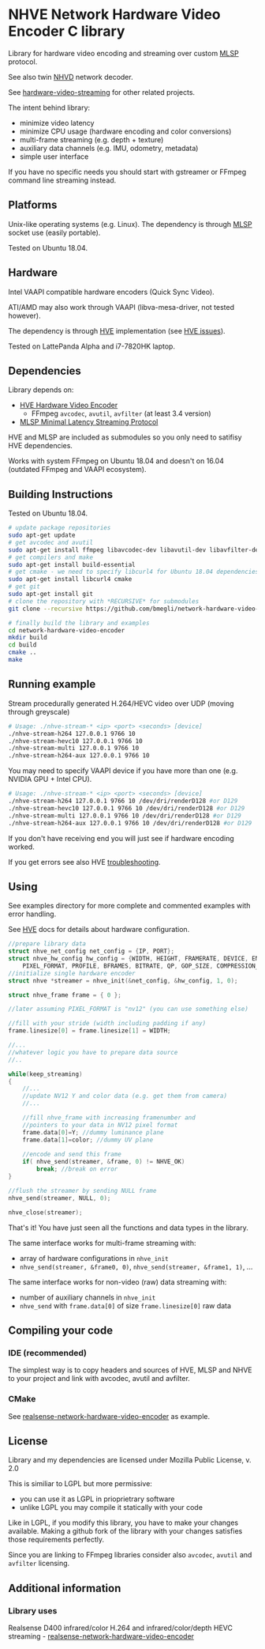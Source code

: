 # NHVE Network Hardware Video Encoder C library

Library for hardware video encoding and streaming over custom [MLSP](https://github.com/bmegli/minimal-latency-streaming-protocol) protocol.

See also twin [NHVD](https://github.com/bmegli/network-hardware-video-decoder) network decoder.

See [hardware-video-streaming](https://github.com/bmegli/hardware-video-streaming) for other related projects.

The intent behind library:
- minimize video latency
- minimize CPU usage (hardware encoding and color conversions)
- multi-frame streaming (e.g. depth + texture)
- auxiliary data channels (e.g. IMU, odometry, metadata)
- simple user interface

If you have no specific needs you should start with gstreamer or FFmpeg command line streaming instead.

## Platforms 

Unix-like operating systems (e.g. Linux).
The dependency is through [MLSP](https://github.com/bmegli/minimal-latency-streaming-protocol) socket use (easily portable).

Tested on Ubuntu 18.04.

## Hardware

Intel VAAPI compatible hardware encoders (Quick Sync Video).

ATI/AMD may also work through VAAPI (libva-mesa-driver, not tested however).

The dependency is through [HVE](https://github.com/bmegli/hardware-video-encoder) implementation (see [HVE issues](https://github.com/bmegli/hardware-video-encoder/issues/5)).

Tested on LattePanda Alpha and i7-7820HK laptop.

## Dependencies

Library depends on:
- [HVE Hardware Video Encoder](https://github.com/bmegli/hardware-video-encoder)
	- FFmpeg `avcodec`, `avutil`, `avfilter` (at least 3.4 version)
- [MLSP Minimal Latency Streaming Protocol](https://github.com/bmegli/minimal-latency-streaming-protocol)

HVE and MLSP are included as submodules so you only need to satifisy HVE dependencies.

Works with system FFmpeg on Ubuntu 18.04 and doesn't on 16.04 (outdated FFmpeg and VAAPI ecosystem).

## Building Instructions

Tested on Ubuntu 18.04.

``` bash
# update package repositories
sudo apt-get update 
# get avcodec and avutil
sudo apt-get install ffmpeg libavcodec-dev libavutil-dev libavfilter-dev
# get compilers and make 
sudo apt-get install build-essential
# get cmake - we need to specify libcurl4 for Ubuntu 18.04 dependencies problem
sudo apt-get install libcurl4 cmake
# get git
sudo apt-get install git
# clone the repository with *RECURSIVE* for submodules
git clone --recursive https://github.com/bmegli/network-hardware-video-encoder.git

# finally build the library and examples
cd network-hardware-video-encoder
mkdir build
cd build
cmake ..
make
```

## Running example

Stream procedurally generated H.264/HEVC video over UDP (moving through greyscale)

```bash
# Usage: ./nhve-stream-* <ip> <port> <seconds> [device]
./nhve-stream-h264 127.0.0.1 9766 10
./nhve-stream-hevc10 127.0.0.1 9766 10
./nhve-stream-multi 127.0.0.1 9766 10
./nhve-stream-h264-aux 127.0.0.1 9766 10
```

You may need to specify VAAPI device if you have more than one (e.g. NVIDIA GPU + Intel CPU).

```bash
# Usage: ./nhve-stream-* <ip> <port> <seconds> [device]
./nhve-stream-h264 127.0.0.1 9766 10 /dev/dri/renderD128 #or D129
./nhve-stream-hevc10 127.0.0.1 9766 10 /dev/dri/renderD128 #or D129
./nhve-stream-multi 127.0.0.1 9766 10 /dev/dri/renderD128 #or D129
./nhve-stream-h264-aux 127.0.0.1 9766 10 /dev/dri/renderD128 #or D129
```

If you don't have receiving end you will just see if hardware encoding worked.

If you get errors see also HVE [troubleshooting](https://github.com/bmegli/hardware-video-encoder/wiki/Troubleshooting).

## Using

See examples directory for more complete and commented examples with error handling.

See [HVE](https://github.com/bmegli/hardware-video-encoder) docs for details about hardware configuration.


```C
//prepare library data
struct nhve_net_config net_config = {IP, PORT};
struct nhve_hw_config hw_config = {WIDTH, HEIGHT, FRAMERATE, DEVICE, ENCODER,
	PIXEL_FORMAT, PROFILE, BFRAMES, BITRATE, QP, GOP_SIZE, COMPRESSION_LEVEL};
//initialize single hardware encoder
struct nhve *streamer = nhve_init(&net_config, &hw_config, 1, 0);

struct nhve_frame frame = { 0 };

//later assuming PIXEL_FORMAT is "nv12" (you can use something else)

//fill with your stride (width including padding if any)
frame.linesize[0] = frame.linesize[1] = WIDTH;

//...
//whatever logic you have to prepare data source
//..

while(keep_streaming)
{
	//...
	//update NV12 Y and color data (e.g. get them from camera)
	//...

	//fill nhve_frame with increasing framenumber and
	//pointers to your data in NV12 pixel format
	frame.data[0]=Y; //dummy luminance plane
	frame.data[1]=color; //dummy UV plane
	
	//encode and send this frame
	if( nhve_send(streamer, &frame, 0) != NHVE_OK)
		break; //break on error
}

//flush the streamer by sending NULL frame
nhve_send(streamer, NULL, 0);

nhve_close(streamer);
```

That's it! You have just seen all the functions and data types in the library.

The same interface works for multi-frame streaming with:
- array of hardware configurations in `nhve_init`
- `nhve_send(streamer, &frame0, 0)`, `nhve_send(streamer, &frame1, 1)`, ...

The same interface works for non-video (raw) data streaming with:
- number of auxiliary channels in `nhve_init`
- `nhve_send` with `frame.data[0]` of size `frame.linesize[0]` raw data

## Compiling your code

### IDE (recommended)

The simplest way is to copy headers and sources of HVE, MLSP and NHVE to your project and link with avcodec, avutil and avfilter.

### CMake

See [realsense-network-hardware-video-encoder](https://github.com/bmegli/realsense-network-hardware-video-encoder) as example.

## License

Library and my dependencies are licensed under Mozilla Public License, v. 2.0

This is similiar to LGPL but more permissive:
- you can use it as LGPL in prioprietrary software
- unlike LGPL you may compile it statically with your code

Like in LGPL, if you modify this library, you have to make your changes available.
Making a github fork of the library with your changes satisfies those requirements perfectly.

Since you are linking to FFmpeg libraries consider also `avcodec`, `avutil` and `avfilter` licensing.

## Additional information

### Library uses

Realsense D400 infrared/color H.264 and infrared/color/depth HEVC streaming - [realsense-network-hardware-video-encoder](https://github.com/bmegli/realsense-network-hardware-video-encoder)
